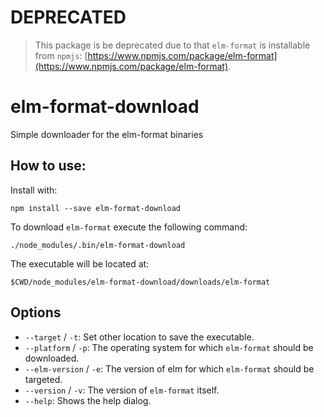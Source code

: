 # DEPRECATED

> This package is be deprecated due to that `elm-format` is installable from `npmjs`: [https://www.npmjs.com/package/elm-format](https://www.npmjs.com/package/elm-format).

# elm-format-download

Simple downloader for the elm-format binaries

## How to use:

Install with:

```
npm install --save elm-format-download
```

To download `elm-format` execute the following command:

```
./node_modules/.bin/elm-format-download
```

The executable will be located at:

```
$CWD/node_modules/elm-format-download/downloads/elm-format
```

## Options

* `--target` / `-t`: Set other location to save the executable.
* `--platform` / `-p`: The operating system for which `elm-format` should be downloaded.
* `--elm-version` / `-e`: The version of elm for which `elm-format` should be targeted.
* `--version` / `-v`: The version of `elm-format` itself.
* `--help`: Shows the help dialog.
